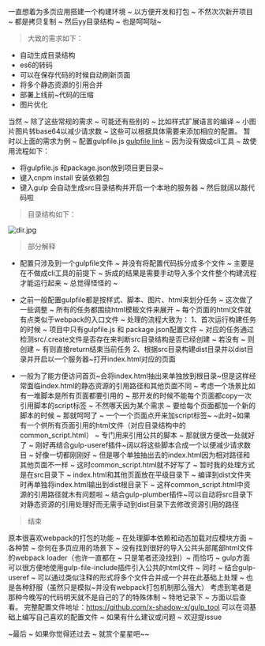 一直想着为多页应用搭建一个构建环境 ~ 以方便开发和打包 ~ 不然次次新开项目 ~ 都是拷贝复制 ~ 然后yy目录结构 ~ 也是呵呵哒~

>大致的需求如下：

- 自动生成目录结构
- es6的转码
- 可以在保存代码的时候自动刷新页面
- 将多个静态资源的引用合并
- 部署上线前~代码的压缩
- 图片优化

当然 ~ 除了这些常规的需求 ~ 可能还有些别的 ~ 比如样式扩展语言的编译 ~ 小图片图片转base64以减少请求数 ~ 这些可以根据具体需要来添加相应的配置。
暂时以上面的需求为例 ~ 配置gulpfile.js [gulpfile link](https://github.com/x-shadow-x/gulp_tool/blob/master/gulpfile.js) ~ 因为没有做成cli工具 ~ 故使用流程如下：
- 将gulpfile.js 和package.json放到项目更目录~
- 键入cnpm install 安装依赖包
- 键入gulp 会自动生成src目录结构并开启一个本地的服务器 ~ 然后就阔以敲代码啦


> 目录结构如下：

![dir.jpg](http://upload-images.jianshu.io/upload_images/2737146-db93671c195c8d72.jpg?imageMogr2/auto-orient/strip%7CimageView2/2/w/1240)

> 部分解释

- 配置只涉及到一个gulpfile文件 ~ 并没有将配置代码拆分成多个文件 ~ 主要是在不做成cli工具的前提下 ~ 拆成的结果是需要手动导入多个文件整个构建流程才能运行起来
 ~ 总觉得怪怪的 ~ 

- 之前一般配置gulpfile都是按样式、脚本、图片、html来划分任务 ~ 这次做了一些调整 ~ 所有的任务都围绕html模板文件来展开 ~ 每个页面的html文件就有点类似于webpack的入口文件 ~ 处理的流程大致为：
1、首次运行构建任务的时候 ~ 项目中只有gulpfile.js 和 package.json配置文件 ~ 对应的任务通过检测src/.create文件是否存在来判断src目录结构是否已经创建 ~ 若没有 ~ 则创建 ~ 有则直接return结束当前任务
2、根据src目录构建dist目录并以dist目录并开启以一个服务器~打开index.html对应的页面

-  一般为了能方便访问首页~会将index.html抽出来单独放到根目录~但是这样经常面临index.html的静态资源的引用路径和其他页面不同 ~ 考虑一个场景比如有一堆脚本是所有页面都要引用的 ~ 那开发的时候不能每个页面都copy一次引用脚本的script标签 ~ 不然哪天因为某个需求 ~ 要给每个页面都加一个新的脚本的时候 ~ 那就呵呵了 ~ 一个一个页面点开来加script标签~ ~此时~如果有一个供所有页面引用的html文件（对应目录结构中的common_script.html） ~ 专门用来引用公共的脚本 ~ 那就很方便改一处就好了 ~ 刚好再结合gulp-useref插件~阔以将这些脚本合成一个以便减少请求数目 ~ 好像一切都刚刚好 ~ 但是哪个单独抽出去的index.html因为相对路径和其他页面不一样 ~ 这时common_script.html就不好写了 ~ 暂时我的处理方式是在src目录下
 ~ index.html和其他页面放在平级目录下 ~ 编译到dist文件夹时再单独将index.html输出到dist根目录下 ~ 这样common_script.html中资源的引用路径就木有问题啦 ~ 结合gulp-plumber插件~可以自动将src目录下对静态资源的引用处理好而无需手动到dist目录下去修改资源引用的路径

> 结束

原本很喜欢webpack的打包的功能 ~ 在处理脚本依赖和动态加载对应模块方面 ~ 各种赞 ~ 奈何在多页应用的场景下 ~ 没有找到很好的导入公共头部尾部html文件的webpack loader（也许一直都在 ~ 只是笔者还没找到）~ 而恰巧 ~ gulp方面可以很方便地使用gulp-file-include插件引入公共的html文件 ~ 同时 ~ 结合gulp-useref ~ 可以通过类似注释的形式将多个文件合并成一个并在此基础上处理 ~ 也是各种舒服（虽然只是模拟~并没有webpack打包机制那么强大）
考虑到笔者是那种今晚写的代码明天就不是自己的了的特殊体制 ~ 特地记录下 ~ 方面以后查看。
完整配置文件地址：https://github.com/x-shadow-x/gulp_tool 可以在词基础上编写自己喜欢的配置文件 ~ 如果有什么建议或问题 ~ 欢迎提issue

~最后 ~ 如果你觉得还过去 ~ 就赏个星星吧~~
